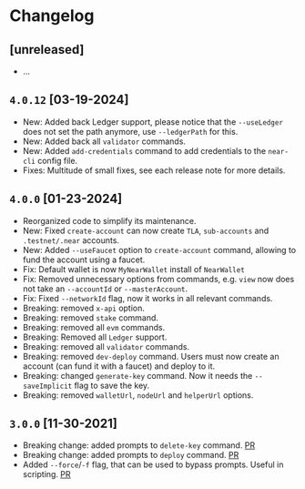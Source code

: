 # Changelog

## [unreleased]
- ...

## `4.0.12` [03-19-2024]
- New: Added back Ledger support, please notice that the `--useLedger` does not set the path anymore, use `--ledgerPath` for this.
- New: Added back all `validator` commands.
- New: Added `add-credentials` command to add credentials to the `near-cli` config file.
- Fixes: Multitude of small fixes, see each release note for more details.

## `4.0.0` [01-23-2024]
- Reorganized code to simplify its maintenance.
- New: Fixed `create-account` can now create `TLA`, `sub-accounts` and `.testnet/.near` accounts.
- New: Added `--useFaucet` option to `create-account` command, allowing to fund the account using a faucet.
- Fix: Default wallet is now `MyNearWallet` install of `NearWallet`
- Fix: Removed unnecessary options from commands, e.g. `view` now does not take an `--accountId` or `--masterAccount`.
- Fix: Fixed `--networkId` flag, now it works in all relevant commands.
- Breaking: removed `x-api` option.
- Breaking: removed `stake` command.
- Breaking: removed all `evm` commands.
- Breaking: Removed all `Ledger` support.
- Breaking: removed all `validator` commands.
- Breaking: removed `dev-deploy` command. Users must now create an account (can fund it with a faucet) and deploy to it.
- Breaking: changed `generate-key` command. Now it needs the `--saveImplicit` flag to save the key.
- Breaking: removed `walletUrl`, `nodeUrl` and `helperUrl` options.

## `3.0.0` [11-30-2021]
- Breaking change: added prompts to `delete-key` command. [PR](https://github.com/near/near-cli/pull/890)
- Breaking change: added prompts to `deploy` command. [PR](https://github.com/near/near-cli/pull/883)
- Added `--force`/`-f` flag, that can be used to bypass prompts. Useful in scripting. [PR](https://github.com/near/near-cli/pull/883)